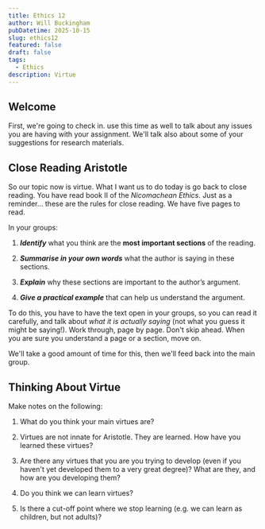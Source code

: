 ```yaml
---
title: Ethics 12
author: Will Buckingham
pubDatetime: 2025-10-15
slug: ethics12
featured: false
draft: false
tags:
  - Ethics
description: Virtue
---
```

## Welcome

First, we're going to check in. use this time as well to talk about any issues you are having with your assignment. We'll talk also about some of your suggestions for research materials.

## Close Reading Aristotle

So our topic now is virtue. What I want us to do today is go back to close reading. You have read book II of the _Nicomachean Ethics_. Just as a reminder… these are the rules for close reading. We have five pages to read.

In your groups:

1.  **_Identify_** what you think are the **most important sections** of the reading.
    
2.  **_Summarise in your own words_** what the author is saying in these sections.
    
3.  **_Explain_** why these sections are important to the author’s argument.
    
4.  **_Give a practical example_** that can help us understand the argument.
    

To do this, you have to have the text open in your groups, so you can read it carefully, and talk about _what it is actually saying_ (not what you guess it might be saying!). Work through, page by page. Don't skip ahead. When you are sure you understand a page or a section, move on.

We'll take a good amount of time for this, then we'll feed back into the main group.

## Thinking About Virtue

Make notes on the following:

1.  What do you think your main virtues are?
    
2.  Virtues are not innate for Aristotle. They are learned. How have you learned these virtues?
    
3.  Are there any virtues that you are you trying to develop (even if you haven't yet developed them to a very great degree)? What are they, and how are you developing them?
    
4.  Do you think we can learn virtues?
    
5.  Is there a cut-off point where we stop learning (e.g. we can learn as children, but not adults)?